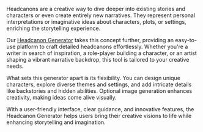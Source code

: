 Headcanons are a creative way to dive deeper into existing stories and characters or even create entirely new narratives. They represent personal interpretations or imaginative ideas about characters, plots, or settings, enriching the storytelling experience.  

Our [Headcanon Generator](https://headcanonsgenerator.com/) takes this concept further, providing an easy-to-use platform to craft detailed headcanons effortlessly. Whether you're a writer in search of inspiration, a role-player building a character, or an artist shaping a vibrant narrative backdrop, this tool is tailored to your creative needs.  

What sets this generator apart is its flexibility. You can design unique characters, explore diverse themes and settings, and add intricate details like backstories and hidden abilities. Optional image generation enhances creativity, making ideas come alive visually.  

With a user-friendly interface, clear guidance, and innovative features, the Headcanon Generator helps users bring their creative visions to life while enhancing storytelling and imagination.
